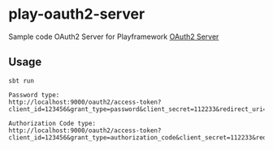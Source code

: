 # play-oauth2-server
Sample code OAuth2 Server for Playframework
[OAuth2 Server](https://github.com/dacduong/oauth2-server)

## Usage
```
sbt run

Password type:
http://localhost:9000/oauth2/access-token?client_id=123456&grant_type=password&client_secret=112233&redirect_uri=http://abc.com&username=user&password=pass

Authorization Code type:
http://localhost:9000/oauth2/access-token?client_id=123456&grant_type=authorization_code&client_secret=112233&redirect_uri=http://abc.com&code=1234abcde
```